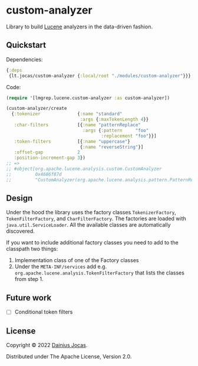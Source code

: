 # custom-analyzer

Library to build [Lucene](https://lucene.apache.org) analyzers in the data-driven fashion.

## Quickstart

Dependencies:
```clojure
{:deps
 {lt.jocas/custom-analyzer {:local/root "./modules/custom-analyzer"}}}
```

Code:

```clojure
(require '[lmgrep.lucene.custom-analyzer :as custom-analyzer])

(custom-analyzer/create
  {:tokenizer              {:name "standard"
                            :args {:maxTokenLength 4}}
   :char-filters           [{:name "patternReplace"
                             :args {:pattern     "foo"
                                    :replacement "foo"}}]
   :token-filters          [{:name "uppercase"}
                            {:name "reverseString"}]
   :offset-gap             2
   :position-increment-gap 3})
;; =>
;; #object[org.apache.lucene.analysis.custom.CustomAnalyzer
;;         0x4686f87d
;;         "CustomAnalyzer(org.apache.lucene.analysis.pattern.PatternReplaceCharFilterFactory@2f1300,org.apache.lucene.analysis.standard.StandardTokenizerFactory@7e71a244,org.apache.lucene.analysis.core.UpperCaseFilterFactory@54e9f0d6,org.apache.lucene.analysis.reverse.ReverseStringFilterFactory@3e494ba7)"]
```

## Design

Under the hood the library uses the factory classes `TokenizerFactory`, `TokenFilterFactory`, and `CharFilterFactory`.
The factories are loaded with `java.util.ServiceLoader`.
All the available classes are automatically discovered.

If you want to include additional factory classes you need to add to the classpath two things:
 1. Implementation class of one of the Factory classes
 2. Under the `META-INF/services` add e.g. `org.apache.lucene.analysis.TokenFilterFactory` that lists the classes from step 1.

## Future work

- [ ] Conditional token filters

## License

Copyright &copy; 2022 [Dainius Jocas](https://www.jocas.lt).

Distributed under The Apache License, Version 2.0.
